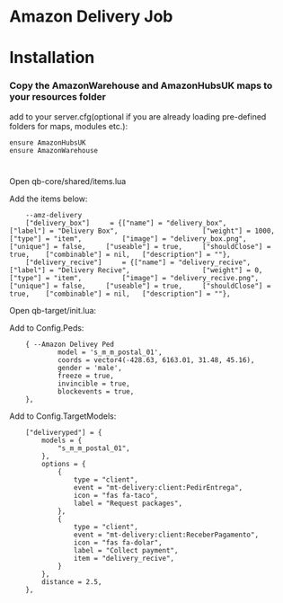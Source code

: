 # Amazon Delivery Job

# Installation

### Copy the AmazonWarehouse and AmazonHubsUK maps to your resources folder

add to your server.cfg(optional if you are already loading pre-defined folders for maps, modules etc.):
```
ensure AmazonHubsUK
ensure AmazonWarehouse
```

#

Open qb-core/shared/items.lua

Add the items below:

```
	--amz-delivery
	["delivery_box"]     = {["name"] = "delivery_box", 				    ["label"] = "Delivery Box", 					["weight"] = 1000, 		["type"] = "item", 			["image"] = "delivery_box.png", 		    ["unique"] = false, 	["useable"] = true, 	["shouldClose"] = true,    ["combinable"] = nil,   ["description"] = ""},
	["delivery_recive"]     = {["name"] = "delivery_recive", 				    ["label"] = "Delivery Recive", 					["weight"] = 0, 		["type"] = "item", 			["image"] = "delivery_recive.png", 		    ["unique"] = false, 	["useable"] = true, 	["shouldClose"] = true,    ["combinable"] = nil,   ["description"] = ""},

```

Open qb-target/init.lua:

Add to Config.Peds:
```
    { --Amazon Delivey Ped
	        model = 's_m_m_postal_01',
	        coords = vector4(-428.63, 6163.01, 31.48, 45.16),
	        gender = 'male',
	        freeze = true,
	        invincible = true,
	        blockevents = true,
    },
```

Add to Config.TargetModels:
```
    ["deliveryped"] = {
        models = {
            "s_m_m_postal_01",
        },
        options = {
            {
                type = "client",
                event = "mt-delivery:client:PedirEntrega",
                icon = "fas fa-taco", 
                label = "Request packages",
            },
            {
                type = "client",
                event = "mt-delivery:client:ReceberPagamento",
                icon = "fas fa-dolar", 
                label = "Collect payment",
                item = "delivery_recive",
            }
        },
        distance = 2.5,
    },
